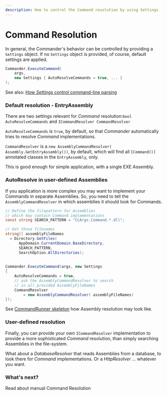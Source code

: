 ```yaml
---
description: How to control the Command resolution by using Settings
---
```


# Command Resolution

In general, the Commander's behavior can be controlled by providing a `Settings` object. If no `Settings` object is provided, of course, default settings are applied.

```csharp
Commander.ExecuteCommand( 
    args, 
    new Settings { AutoResolveCommands = true, ... } 
);
```

See also: [How _Settings_ control command-line parsing](../command-line-parser/)

### Default resolution - EntryAssembly

There are two settings relevant for _Command_  resolution:`bool AutoResolveCommands` and `ICommandResolver CommandResolver`

`AutoResolveCommands` is `true`, by default, so that _Commander_ automatically tries to resolve _Command_ implementations.

`CommandResolver` is a `new AssemblyCommandResolver(` `Assembly.GetEntryAssembly())`, by default, which will find all `[Command()]` annotated classes in the `EntryAssembly`, only.

This is good enough for simple application, with a single EXE Assembly.

### AutoResolve in user-defined Assemblies 

If you application is more complex you may want to implement your Commands in separate Assemblies. So, you need to tell the `AssemblyCommandResolver` in which assemblies it should look for Commands.

```csharp
// Define the filepattern for Assemblies 
// which may contain Command implementations
const string SEARCH_PATTERN = "CLArgs.Command.*.dll";

// Get those filenames 
string[] assemblyFileNames 
  = Directory.GetFiles( 
      AppDomain.CurrentDomain.BaseDirectory, 
      SEARCH_PATTERN,
      SearchOption.AllDirectories);
      
      
Commander.ExecuteCommand(args, new Settings
{
    AutoResolveCommands = true,
    // ask the AssemblyCommandResolver to search 
    // in all provided AssemblyFileNames
    CommandResolver     
        = new AssemblyCommandResolver( assemblyFileNames)
});

```

See [CommandRunner skeleton](https://github.com/msc4266/CLArgs/tree/master/CommandRunner) how Assembly resolution may look like.

### User-defined resolution

Finally, you can provide your own `ICommandResolver` implementation to provide a more sophisticated _Command_ resolution, than simply searching Assemblies in the file-system. 

What about a _DatabaseResolver_ that reads Assemblies from a database, to look there for _Command_ implementations.  Or a _HttpResolver_ ... whatever you want.

### What's next?

Read about manual Command Resolution

